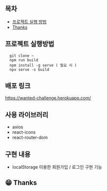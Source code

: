 ## 목차
- [프로젝트 실행 방법](#프로젝트-실행방법)
- [Thanks](#thanks)
## 프로젝트 실행방법
```
  git clone ~
  npm run build
  npm install -g serve ( 필요 시 )
  npx serve -s build
```

## 배포 링크
https://wanted-challenge.herokuapp.com/

## 사용 라이브러리
- axios
- react-icons
- react-router-dom

## 구현 내용
- localStorage 이용한 회원가입 / 로그인 구현 기능































## 😁 Thanks

